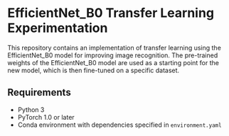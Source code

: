 # EfficientNet_B0 Transfer Learning Experimentation

This repository contains an implementation of transfer learning using the EfficientNet_B0 model for improving image recognition. The pre-trained weights of the EfficientNet_B0 model are used as a starting point for the new model, which is then fine-tuned on a specific dataset.

## Requirements

- Python 3
- PyTorch 1.0 or later
- Conda environment with dependencies specified in `environment.yaml`
